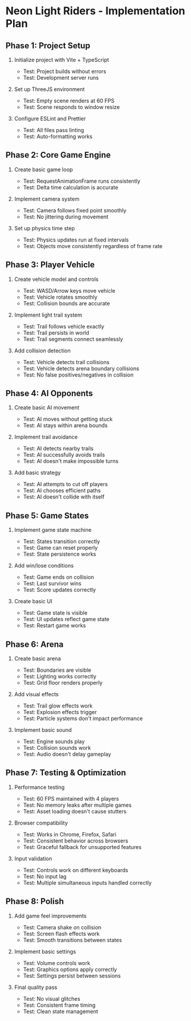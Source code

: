 # Neon Light Riders - Implementation Plan

## Phase 1: Project Setup
1. Initialize project with Vite + TypeScript
   - Test: Project builds without errors
   - Test: Development server runs

2. Set up ThreeJS environment
   - Test: Empty scene renders at 60 FPS
   - Test: Scene responds to window resize

3. Configure ESLint and Prettier
   - Test: All files pass linting
   - Test: Auto-formatting works

## Phase 2: Core Game Engine
1. Create basic game loop
   - Test: RequestAnimationFrame runs consistently
   - Test: Delta time calculation is accurate

2. Implement camera system
   - Test: Camera follows fixed point smoothly
   - Test: No jittering during movement

3. Set up physics time step
   - Test: Physics updates run at fixed intervals
   - Test: Objects move consistently regardless of frame rate

## Phase 3: Player Vehicle
1. Create vehicle model and controls
   - Test: WASD/Arrow keys move vehicle
   - Test: Vehicle rotates smoothly
   - Test: Collision bounds are accurate

2. Implement light trail system
   - Test: Trail follows vehicle exactly
   - Test: Trail persists in world
   - Test: Trail segments connect seamlessly

3. Add collision detection
   - Test: Vehicle detects trail collisions
   - Test: Vehicle detects arena boundary collisions
   - Test: No false positives/negatives in collision

## Phase 4: AI Opponents
1. Create basic AI movement
   - Test: AI moves without getting stuck
   - Test: AI stays within arena bounds

2. Implement trail avoidance
   - Test: AI detects nearby trails
   - Test: AI successfully avoids trails
   - Test: AI doesn't make impossible turns

3. Add basic strategy
   - Test: AI attempts to cut off players
   - Test: AI chooses efficient paths
   - Test: AI doesn't collide with itself

## Phase 5: Game States
1. Implement game state machine
   - Test: States transition correctly
   - Test: Game can reset properly
   - Test: State persistence works

2. Add win/lose conditions
   - Test: Game ends on collision
   - Test: Last survivor wins
   - Test: Score updates correctly

3. Create basic UI
   - Test: Game state is visible
   - Test: UI updates reflect game state
   - Test: Restart game works

## Phase 6: Arena
1. Create basic arena
   - Test: Boundaries are visible
   - Test: Lighting works correctly
   - Test: Grid floor renders properly

2. Add visual effects
   - Test: Trail glow effects work
   - Test: Explosion effects trigger
   - Test: Particle systems don't impact performance

3. Implement basic sound
   - Test: Engine sounds play
   - Test: Collision sounds work
   - Test: Audio doesn't delay gameplay

## Phase 7: Testing & Optimization
1. Performance testing
   - Test: 60 FPS maintained with 4 players
   - Test: No memory leaks after multiple games
   - Test: Asset loading doesn't cause stutters

2. Browser compatibility
   - Test: Works in Chrome, Firefox, Safari
   - Test: Consistent behavior across browsers
   - Test: Graceful fallback for unsupported features

3. Input validation
   - Test: Controls work on different keyboards
   - Test: No input lag
   - Test: Multiple simultaneous inputs handled correctly

## Phase 8: Polish
1. Add game feel improvements
   - Test: Camera shake on collision
   - Test: Screen flash effects work
   - Test: Smooth transitions between states

2. Implement basic settings
   - Test: Volume controls work
   - Test: Graphics options apply correctly
   - Test: Settings persist between sessions

3. Final quality pass
   - Test: No visual glitches
   - Test: Consistent frame timing
   - Test: Clean state management

